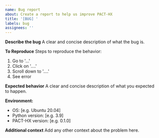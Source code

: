 ```yaml
---
name: Bug report
about: Create a report to help us improve PACT-HX
title: '[BUG] '
labels: bug
assignees: ''
---
```


**Describe the bug**
A clear and concise description of what the bug is.

**To Reproduce**
Steps to reproduce the behavior:
1. Go to '...'
2. Click on '....'
3. Scroll down to '....'
4. See error

**Expected behavior**
A clear and concise description of what you expected to happen.

**Environment:**
 - OS: [e.g. Ubuntu 20.04]
 - Python version: [e.g. 3.9]
 - PACT-HX version: [e.g. 0.1.0]

**Additional context**
Add any other context about the problem here.
